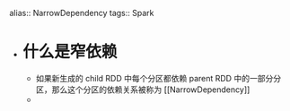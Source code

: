 alias:: NarrowDependency
tags:: Spark

- # 什么是窄依赖
	- 如果新生成的 child RDD 中每个分区都依赖 parent RDD 中的一部分分区，那么这个分区的依赖关系被称为 [[NarrowDependency]]
	-